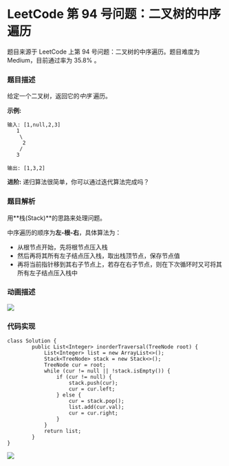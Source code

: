 # LeetCode 第 94 号问题：二叉树的中序遍历


>


题目来源于 LeetCode 上第 94 号问题：二叉树的中序遍历。题目难度为 Medium，目前通过率为 35.8% 。

### 题目描述

给定一个二叉树，返回它的*中序* 遍历。

**示例:**

```
输入: [1,null,2,3]
   1
    \
     2
    /
   3

输出: [1,3,2]
```

**进阶:** 递归算法很简单，你可以通过迭代算法完成吗？

### 题目解析

用**栈(Stack)**的思路来处理问题。

中序遍历的顺序为**左-根-右**，具体算法为：

- 从根节点开始，先将根节点压入栈
- 然后再将其所有左子结点压入栈，取出栈顶节点，保存节点值
- 再将当前指针移到其右子节点上，若存在右子节点，则在下次循环时又可将其所有左子结点压入栈中



### 动画描述

![](https://bucket-1257126549.cos.ap-guangzhou.myqcloud.com/20190502102629.gif)

### 代码实现

```
class Solution {
        public List<Integer> inorderTraversal(TreeNode root) {
            List<Integer> list = new ArrayList<>();
            Stack<TreeNode> stack = new Stack<>();
            TreeNode cur = root;
            while (cur != null || !stack.isEmpty()) {
                if (cur != null) {
                    stack.push(cur);
                    cur = cur.left;
                } else {
                    cur = stack.pop();
                    list.add(cur.val);
                    cur = cur.right;
                }
            }
            return list;
        }
}
```



![](https://bucket-1257126549.cos.ap-guangzhou.myqcloud.com/blog/fz0rq.png)